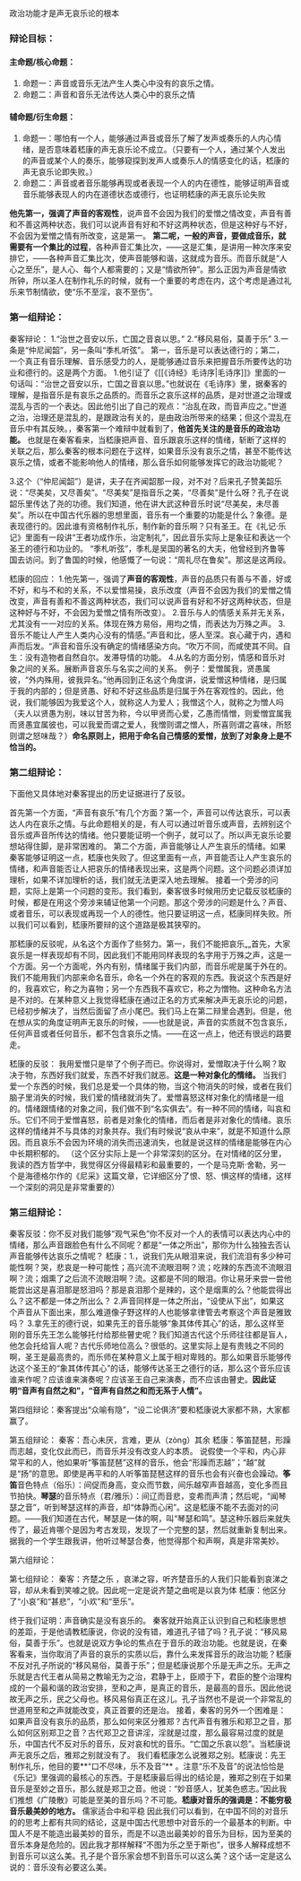 政治功能才是声无哀乐论的根本
### **辩论目标：**
#### **主命题/核心命题：**
1. 命题一：声音或音乐无法产生人类心中没有的哀乐之情。
2. 命题二：声音和音乐无法传达人类心中的哀乐之情
#### **辅命题/衍生命题：**
1. 命题一：哪怕有一个人，能够通过声音或音乐了解了发声或奏乐的人内心情绪，是否意味着嵇康的声无哀乐论不成立。（只要有一个人，通过某个人发出的声音或某个人的奏乐，能够窥探到发声人或奏乐人的情感变化的话，嵇康的声无哀乐论即失败。）
2. 命题二：声音或者音乐能够再现或者表现一个人的内在德性，能够证明声音或音乐能够表现人的内在道德状态或德行，也证明嵇康的声无哀乐论失败



**他先第一，强调了声音的客观性**，说声音不会因为我们的爱憎之情改变，声音有善和不善这两种状态，我们可以说声音有好和不好这两种状态，但是这种好与不好，不会因为爱憎之情有所改变，这是第一。
**第二呢，一般的声音，要做成音乐，就需要有一个集比的过程**，各种声音汇集比次，——这是汇集，是讲用一种次序来安排它，——各种声音汇集比次，使声音能够和谐，这就成为音乐。而音乐就是“人心之至乐”，是人心、每个人都需要的；又是“情欲所钟”。那么正因为声音是情欲所钟，所以圣人在制作礼乐的时候，就有一个重要的考虑在内，这个考虑是通过礼乐来节制情欲，使“乐不至淫，哀不至伤”。

### 第一组辩论：
秦客辩论：
1.“治世之音安以乐，亡国之音哀以思。”
2.“移风易俗，莫善于乐”
3.一条是“仲尼闻韶”，另一条叫“季札听弦”。
第一，音乐是可以表达德行的；第二，一个真正有音乐理解、音乐感受力的人，是能够通过音乐来把握音乐所要传达的功业和德行的。这是两个方面。
1.他引证了《[[《诗经》毛诗序|毛诗序]]》里面的一句话叫：“治世之音安以乐，亡国之音哀以思。”也就说在《毛诗序》里，据秦客的理解，是指音乐是有哀乐之品质的。而音乐之哀乐这样的品质，是对世道之治理或混乱与否的一个表达。因此他引出了自己的观点：“治乱在政，而音声应之。”世道之治，治理还是混乱的，是跟政治有关的，是由政治所带来的结果；但这个混乱在音乐中有其反映。，秦客第一个难辩中就看到了，**他首先关注的是音乐的政治功能。** 也就是在秦客看来，当嵇康把声音、音乐跟哀乐这样的情绪，斩断了这样的关联之后，那么秦客的根本问题在于这样，如果音乐没有哀乐之情，甚至不能传达哀乐之情，或者不能影响他人的情绪，那么音乐如何能够发挥它的政治功能呢？

3.这个（“仲尼闻韶”）是讲，夫子在齐闻韶那一段，对不对？后来孔子赞美韶乐说：“尽美矣，又尽善矣”。“尽美矣”是指音乐之美，“尽善矣”是什么呀？孔子在说韶乐里传达了尧的功德。我们知道，他在讲大武这种音乐时说“尽美矣，未尽善矣”。所以在中国古代乐器的思想里面，音乐有一个重要的功能是什么？象德。是表现德行的。因此谁有资格制作礼乐，制作新的音乐啊？只有圣王。在《礼记·乐记》里面有一段讲“王者功成作乐，治定制礼”，因此音乐实际上是象征和表达一个圣王的德行和功业的。
“季札听弦”，季札是吴国的著名的大夫，他曾经到齐鲁等国去访问。到了鲁国的时候，他感慨了一句说：“周礼尽在鲁矣”。那这是这两段。

嵇康的回应：
1.他先第一，强调了**声音的客观性**，声音的品质只有善与不善，好或不好，和与不和的关系，不以爱憎易操，哀乐改度（声音不会因为我们的爱憎之情改变，声音有善和不善这两种状态，我们可以说声音有好和不好这两种状态，但是这种好与不好，不会因为爱憎之情有所改变）。
2.音乐与人的情感关系并无关系，尤其没有一一对应的关系。体现在殊方易俗，用均之情，而表达为万殊之声。
3.音乐不能让人产生人类内心没有的情感。”声音和比，感人至深。哀心藏于内，遇和声而后发。“声音和音乐没有确定的情绪感染方向。“吹万不同，而咸使其不同。自生：没有造物者自然自尔。发滞导情的功能。
4.从名的方面分别，情感和音乐对象之间的关系。展断声音哀乐与名实之间的关系。
例子：爱憎属我，贤愚属彼，“外内殊用，彼我异名。”他再回到正名这个角度讲，说爱憎这种情绪，是归属于我的内部的；但是贤愚、好和不好这些品质是归属于外在客观性的。因此，他说，我们能够因为我爱这个人，就称这人为爱人；我憎这个人，就称之为憎人吗（夫人以贤愚为别，味以甘苦为称，今以甲贤而心爱，乙愚而情憎，则爱憎宜属我而贤愚宜属彼也，可以我爱而谓之爱人，我憎则谓之憎人，所喜则谓之喜味，所怒则谓之怒味哉？）**命名原则上，把用于命名自己情感的爱憎，放到了对象身上是不恰当的。** 

### 第二组辩论：
下面他又具体地对秦客提出的历史证据进行了反驳。

首先第一个方面，“声音有哀乐”有几个方面？第一个，声音可以传达哀乐，可以表达人内在哀乐之情。与此命题相关的是，有人可以通过听音乐或声音，去辨别这个音乐或声音所传达的情绪。他只要能证明一个例子，就可以了。所以声无哀乐论要想站得住脚，是非常困难的。
第二个方面，声音能够让人产生哀乐的情绪。如果秦客能够证明这一点，嵇康也失败了。但这里面有一点，声音能否让人产生哀乐的情绪，和声音能否让人把哀乐的情绪表现出来，这是两个问题。这个问题必须详加理析，如果不详加理析的话，我们就无法更深入地去理解。
接着一个旁涉的问题，实际上是第一个问题的变形。我们看到，秦客很多时候用历史记载反驳嵇康的时候，都是在用这个旁涉来辅证他第一个问题。那这个旁涉的问题是什么？声音、或者音乐，可以表现或再现一个人的德性。他只要证明这一点，嵇康同样失败。所以我们可以看到，嵇康所要辩的这个道路是极其狭窄的。


那嵇康的反驳呢，从名这个方面作了些努力。第一，我们不能把哀乐„„首先，大家哀乐是一样表现却有不同，因此我们不能用同样表现的名字用于万殊之声，这是一个方面。另一个方面呢，外内有别，情绪属于我们内部，而音乐呢是属于外在的。我们不能用我们内部来命名音乐，命名一个外在的客观的东西。我说这个东西是好的，我喜欢它，称之为喜物；另一个东西我不喜欢它，称之为憎物。这种命名方法是不对的。在某种意义上我觉得嵇康在通过正名的方式来解决声无哀乐论的问题，已经初步解决了，当然后面留了点小尾巴。我们马上在第二辩里会遇到。但是，他在想从实的角度证明声无哀乐的时候，——也就是说，声音的实质就不包含哀乐，任何声音或者任何音乐，都不包含哀乐之情。——在这一点上，他还有很远的路要走。

嵇康的反驳：
我用爱憎只是举了个例子而已。你说得对，爱憎取决于什么啊？取决于物，东西好我们就爱，东西不好我们就恶。**这是一种对象化的情绪。** 当我们爱一个东西的时候，我们总是爱一个具体的物，当这个物消失的时候，或者在我们脑子里消失的时候，我们爱的情绪就消失了。爱憎喜怒这样对象化的情绪是一组的。情绪跟情绪的对象之间，我们做不到“名实俱去”。有一种不同的情绪，叫哀和乐。它们不同于爱憎喜怒，前者是对象化的情绪，而后者是非对象化的情绪。哀乐这样的情绪并不与具体的对象共存。我们有时候说“哀从中来”，就是不知道什么原因。而且哀乐不会因为环境的消失而迅速消失，也就是说这样的情绪是能够在内心中长期积郁的。
（这个区分实际上是一个非常深刻的区分。在对情绪的区分里，我读的西方哲学中，我觉得区分得最精彩和最重要的，一个是马克斯·舍勒，另一个是海德格尔作的《尼采》这篇文章，它详细区分了恨、怒、惧这样的情绪，这样一个深刻的洞见是非常重要的）
### 第三组辩论：
秦客反驳：你不反对我们能够“观气采色”你不反对一个人的表情可以表达内心中的情绪，那么声音跟脸色有什么不同呢？都是“一体之所出”，那你为什么独独去否认声音能够传达哀乐之情呢？
嵇康：1.，说我们先从眼泪来说，我们流泪有多少种可能性啊？哭，悲哀是一种可能性；高兴流不流眼泪啊？流；吃辣的东西流不流眼泪啊？流；烟熏了之后流不流眼泪啊？流。这都是不同的眼泪。你让易牙来尝一尝他能尝出这是喜泪那是怒泪吗？那是哀泪那个是辣的，这个是烟熏的么？他能尝得出么？这不都是一体之所出么？
2.声音同样是一体之所出，“设使从下出”，如果这个声音从下面出来，那么难道像子野这样的人也能够拿律管去考察这个声音是雅致吗？
3.拿先王的德行说，如果先王的音乐能够“象其体传其心”的话，那么这样至刚的音乐先王怎么能够托付给那些瞽史呢？我们知道古代这个乐师往往都是盲人，他怎会托给盲人呢？古代乐师地位高么？很低的。这里实际上是有贵贱之不同的啊，圣王是最高贵的，而乐师在某种意义上属于相对卑贱的。那么如果音乐能够传达这个圣王的“象其体传其心”的话，能够传达圣王之德行的话，那么这个音乐应该谁来作呢？应该谁来演奏呢？应该圣王自己来演奏，而不应该由瞽史。**因此证明“音声有自然之和”，“音声有自然之和而无系于人情”。** 



第四组辩论：秦客提出“众喻有隐”，“设二论俱济”要和嵇康说大家都不熟，大家都赢了。

第五组辩论：
秦客：吾心未厌，言难，更从（zòng）其余
嵇康：筝笛琵琶，形躁而志越，变化仅此而已，而音乐并没有改变人的本质。
说假使一个平和，内心非常平和的人，他如果听“筝笛琵琶”这样的音乐，他会“形躁而志越”；“越”就是“扬”的意思。即使是再平和的人听筝笛琵琶这样的音乐也会有兴奋也会躁动。**筝笛**音色特点（俗乐）：间促而身高，变众而节数，间乐越窄声音越高，变化多而且节拍快。**琴瑟**的音乐特点（君/雅乐）：间辽而音悲，变希而声清；然后呢，“闻琴瑟之音”，听到琴瑟这样的声音，却“体静而心闲”。这是嵇康不能不去面对的问题。——我们知道在古代，琴瑟是一体的啊，叫“琴瑟和鸣”。瑟这种乐器后来就失传了，最近肯哪个是因为考古发现，发现了一个完整的瑟，然后就重新复制出来。据我的一个学生跟我讲，他听过琴瑟合奏，他觉得那个和声啊，真是非常美妙。

第六组辩论：

第七组辩论：
秦客：齐楚之乐 ，哀涕之容，听齐楚音乐的人我们只能看到哀涕之容，却从未看到笑噱之貌。因此呢一定是说齐楚之曲呢是以哀为体
嵇康：他区分了“小哀”和“甚悲”，“小欢”和“至乐”。

终于我们证明：声音确实是没有哀乐的。
秦客就开始真正认识到自己和嵇康思想的差距，于是他请教嵇康说，你说的没有错，难道孔子错了吗？孔子说：“移风易俗，莫善于乐”。也就是说双方争论的焦点在于音乐的政治功能。也就是说，在秦客看来，当你取消了声音的哀乐的实质以后，靠什么来发挥音乐的政治功能？嵇康不反对孔子所说的“移风易俗，莫善于乐”；但是嵇康说那个乐是无声之乐。无声之乐就是古代王者从简易之教喻无为之治，君静于上，臣顺于下，君臣的整个治理构成的一个最和谐的政治安排，至和之声，是真正的音乐，是最高的音乐。因此他说故无声之乐，民之父母也。移风易俗真正在这儿。孔子当然也不是说一个非常乱的世道用至和之声就能改变，真正首要的还是治。
接着，秦客的另外一个困难是：如果声音没有哀乐的品质，那么如何来区分雅郑？古代声音有雅乐和郑卫之音，那么如何区别郑卫之音？古代郑卫之音讲淫，淫就是过度，那么最容易过度的就是乐，中国古代不反对乐的音乐，反对哀和忧的音乐。“亡国之乐哀以怨”。当嵇康说声无哀乐之后，雅郑之别就没有了。
我们看嵇康怎么说雅郑之别。嵇康说：先王制作礼乐，他目的要**“口不尽味，乐不及音”** 。注意“乐不及音”的说法恰恰是《乐记》里强调的最核心的东西。于是嵇康最后得出的结论是，雅郑之别在于如果音乐是至妙之音乐，那么就是郑卫之音。他说：“妙音感人，犹美色惑志。”因此我们推想《广陵散》可能是至美的音乐吗？不可能。**嵇康对音乐的强调是：不能穷极音乐最美妙的地方。** 儒家适合中和平稳
因此我们可以看到，在中国不同的对音乐的的思考上都有共同的结论，这是中国古代思想中对音乐的一个最基本的判断。中国人不是不能造出最美妙的音乐，而是不以造出最美妙的音乐为目标，因为至美的音乐本身是危险的。因此我才那样解释“不图为乐之至于斯也”，很多人解释成想不到音乐可以这么美。孔子是个音乐家会想不到音乐可以这么美？这个话一定是这么说的：音乐没有必要这么美。